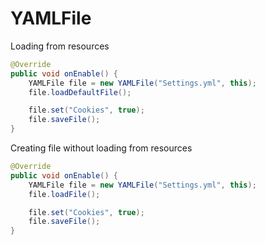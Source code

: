 # YAMLFile

Loading from resources
```java
@Override
public void onEnable() {
    YAMLFile file = new YAMLFile("Settings.yml", this);
    file.loadDefaultFile();

    file.set("Cookies", true);
    file.saveFile();
}
```
Creating file without loading from resources
```java
@Override
public void onEnable() {
    YAMLFile file = new YAMLFile("Settings.yml", this);
    file.loadFile();

    file.set("Cookies", true);
    file.saveFile();
}
```
